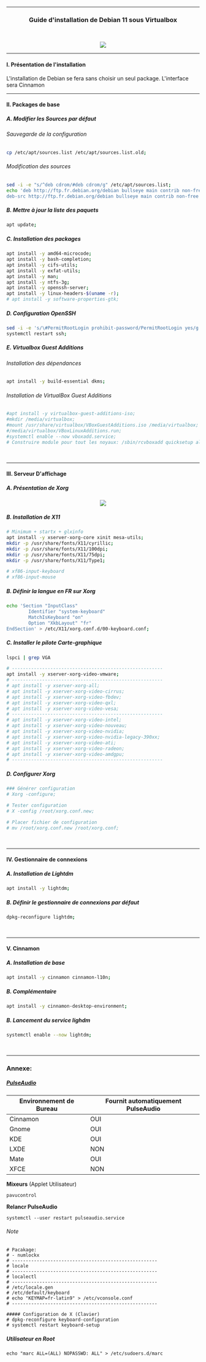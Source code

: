 ------------------------------------------------------------------------------------------------

### <p align='center'> Guide d'installation de Debian 11 sous Virtualbox </p>

<br /> 
<p align='center'>
	<img src='https://linuxhint.com/wp-content/uploads/2019/08/5-27-810x455.png'>
</p>

------------------------------------------------------------------------------------------------

#### I. Présentation de l'installation
L'installation de Debian se fera sans choisir un seul package.
L'interface sera Cinnamon

------------------------------------------------------------------------------------------------

#### II. Packages de base

##### A. Modifier les Sources par défaut

###### Sauvegarde de la configuration
```bash
cp /etc/apt/sources.list /etc/apt/sources.list.old;
```
###### Modification des sources
```bash
sed -i -e "s/^deb cdrom/#deb cdrom/g" /etc/apt/sources.list;
echo 'deb http://ftp.fr.debian.org/debian bullseye main contrib non-free
deb-src http://ftp.fr.debian.org/debian bullseye main contrib non-free' > /etc/apt/sources.list.d/bullseye.list
```
##### B. Mettre à jour la liste des paquets
```bash
apt update;
```
##### C. Installation des packages
```bash
apt install -y amd64-microcode;
apt install -y bash-completion;
apt install -y cifs-utils;
apt install -y exfat-utils; 
apt install -y man;
apt install -y ntfs-3g;
apt install -y openssh-server;
apt install -y linux-headers-$(uname -r);
# apt install -y software-properties-gtk;
```
##### D. Configuration OpenSSH
```bash
sed -i -e 's/\#PermitRootLogin prohibit-password/PermitRootLogin yes/g' /etc/ssh/sshd_config;
systemctl restart ssh;
```
##### E. Virtualbox Guest Additions
###### Installation des dépendances
```bash
apt install -y build-essential dkms;
```
###### Installation de VirtualBox Guest Additions
```bash
#apt install -y virtualbox-guest-additions-iso;
#mkdir /media/virtualbox;
#mount /usr/share/virtualbox/VBoxGuestAdditions.iso /media/virtualbox;
#/media/virtualbox/VBoxLinuxAdditions.run;
#systemctl enable --now vboxadd.service;
# Construire module pour tout les noyaux: /sbin/rcvboxadd quicksetup all;
```
<br />

------------------------------------------------------------------------------------------------
#### III. Serveur D'affichage

##### A. Présentation de Xorg
<p align='center'> <img src='https://plumf.eu/content/images/2022/01/x-architecture-1.webp'> </p> 

##### B. Installation de X11
```bash
# Minimum + startx + glxinfo
apt install -y xserver-xorg-core xinit mesa-utils;
mkdir -p /usr/share/fonts/X11/cyrillic;
mkdir -p /usr/share/fonts/X11/100dpi;
mkdir -p /usr/share/fonts/X11/75dpi;
mkdir -p /usr/share/fonts/X11/Type1;

# xf86-input-keyboard
# xf86-input-mouse
```

##### B. Définir la langue en FR sur Xorg
```bash
echo 'Section "InputClass"
        Identifier "system-keyboard"
        MatchIsKeyboard "on"
        Option "XkbLayout" "fr"
EndSection' > /etc/X11/xorg.conf.d/00-keyboard.conf;
```

##### C. Installer le pilote Carte-graphique
```bash
lspci | grep VGA

# -------------------------------------------------------
apt install -y xserver-xorg-video-vmware;
# -------------------------------------------------------
# apt install -y xserver-xorg-all;
# apt install -y xserver-xorg-video-cirrus;
# apt install -y xserver-xorg-video-fbdev;
# apt install -y xserver-xorg-video-qxl;
# apt install -y xserver-xorg-video-vesa;
# -------------------------------------------------------
# apt install -y xserver-xorg-video-intel;
# apt install -y xserver-xorg-video-nouveau;
# apt install -y xserver-xorg-video-nvidia;
# apt install -y xserver-xorg-video-nvidia-legacy-390xx;
# apt install -y xserver-xorg-video-ati;
# apt install -y xserver-xorg-video-radeon;
# apt install -y xserver-xorg-video-amdgpu;
# -------------------------------------------------------
```

##### D. Configurer Xorg
```bash
### Générer configuration
# Xorg -configure;

# Tester configuration
# X -config /root/xorg.conf.new;

# Placer fichier de configuration
# mv /root/xorg.conf.new /root/xorg.conf;
```
<br />

------------------------------------------------------------------------------------------------
#### IV. Gestionnaire de connexions 

##### A. Installation de Lightdm
```bash
apt install -y lightdm;
```

##### B. Définir le gestionnaire de connexions par défaut
```bash
dpkg-reconfigure lightdm;
```
<br />

------------------------------------------------------------------------------------------------
#### V. Cinnamon
##### A. Installation de base
```bash
apt install -y cinnamon cinnamon-l10n;
```
##### B. Complémentaire
```bash
apt install -y cinnamon-desktop-environment;
```

##### B. Lancement du service lighdm
```bash
systemctl enable --now lightdm;
```
<br />

------------------------------------------------------------------------------------------------
### Annexe: 

##### [PulseAudio](https://wiki.debian.org/fr/PulseAudio)


| Environnement de Bureau | Fournit automatiquement PulseAudio  |
| ----------------------- | ----------------------------------- |
| Cinnamon 				  | OUI									|
| Gnome 				  | OUI									|
| KDE 					  | OUI									|
| LXDE 					  | NON									|
| Mate 					  | OUI									|
| XFCE	 				  | NON									|


**Mixeurs** (Applet Utilisateur)
```
pavucontrol
```

**Relancr PulseAudio**
```
systemctl --user restart pulseaudio.service
```


###### Note
```
# Pacakage:
# - numlockx
# -----------------------------------------------------
# locale
# -----------------------------------------------------
# localectl
# -----------------------------------------------------
# /etc/locale.gen
# /etc/default/keyboard
# echo "KEYMAP=fr-latin9" > /etc/vconsole.conf
# -----------------------------------------------------

##### Configuration de X (Clavier)
# dpkg-reconfigure keyboard-configuration
# systemctl restart keyboard-setup
```

##### Utilisateur en Root
```
echo "marc ALL=(ALL) NOPASSWD: ALL" > /etc/sudoers.d/marc
```
